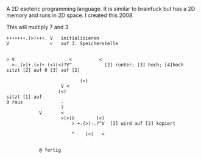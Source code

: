 A 2D esoteric programming language. 
It is similar to brainfuck but has a 2D memory and runs in 2D space.
I created this 2008.

This will multiply 7 and 3.

	+++++++.(>)+++. V   initialisieren
	V               <   auf 3. Speicherstelle


	> V                    <          <
	  >-.(>)+.(>)+.(<)(<)?V^            [2] runter; [3] hoch; [4]hoch sitzt [2] auf 0 [3] auf [2]

							   (<)
						V <
					   (<)
	sitzt [1] auf
	0 raus              -
						?
				V       <
						>(>)V        (<)
							> +.(>)-.?^V  [3] wird auf [2] kopiert

							^    (<)   <

				
				@ fertig
